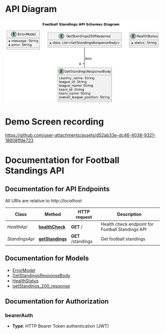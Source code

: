 # API Diagram

![Plant UML Image](https://github.com/Amit-Juneja/Football-Standings/blob/main/plantUML.png)

# Demo Screen recording


https://github.com/user-attachments/assets/d52ab33e-dc46-4038-9321-18608ffde723



# Documentation for Football Standings API

<a name="documentation-for-api-endpoints"></a>
## Documentation for API Endpoints

All URIs are relative to *http://localhost*

| Class | Method | HTTP request | Description |
|------------ | ------------- | ------------- | -------------|
| *HealthApi* | [**healthCheck**](Apis/HealthApi.md#healthcheck) | **GET** / | Health check endpoint for Football Standings API |
| *StandingsApi* | [**getStandings**](Apis/StandingsApi.md#getstandings) | **GET** /standings | Get football standings |


<a name="documentation-for-models"></a>
## Documentation for Models

 - [ErrorModel](./Models/ErrorModel.md)
 - [GetStandingsResponseBody](./Models/GetStandingsResponseBody.md)
 - [HealthStatus](./Models/HealthStatus.md)
 - [getStandings_200_response](./Models/getStandings_200_response.md)


<a name="documentation-for-authorization"></a>
## Documentation for Authorization

<a name="bearerAuth"></a>
### bearerAuth

- **Type**: HTTP Bearer Token authentication (JWT)

